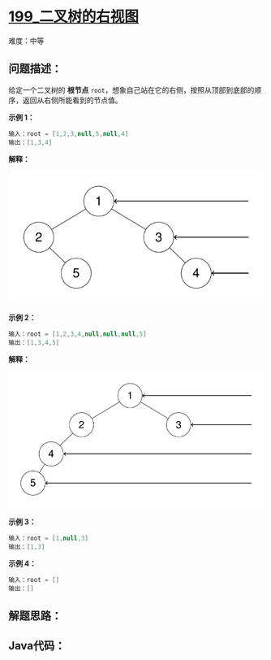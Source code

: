 # [199_二叉树的右视图](https://leetcode.cn/problems/binary-tree-right-side-view/)

难度：中等

## 问题描述：

给定一个二叉树的 **根节点** `root`，想象自己站在它的右侧，按照从顶部到底部的顺序，返回从右侧所能看到的节点值。

 

**示例 1：**

```java
输入：root = [1,2,3,null,5,null,4]
输出：[1,3,4]
```

**解释：**

![img](../../assets/imgs/tmpd5jn43fs-1.png)

**示例 2：**

```java
输入：root = [1,2,3,4,null,null,null,5]
输出：[1,3,4,5]
```

**解释：**

![img](../../assets/imgs/tmpkpe40xeh-1.png)

**示例 3：**

```java
输入：root = [1,null,3]
输出：[1,3]
```



**示例 4：**

```java
输入：root = []
输出：[]
```







## 解题思路：

## Java代码：